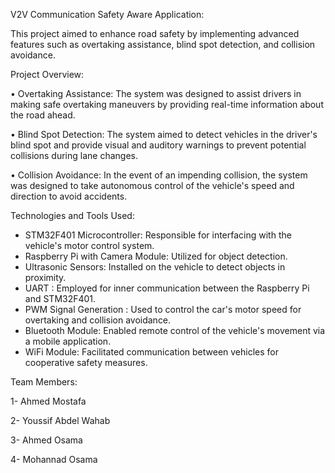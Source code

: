 V2V Communication Safety Aware Application:

This project aimed to enhance road safety by implementing advanced features such as overtaking assistance, blind spot detection, and collision avoidance.

Project Overview:

• Overtaking Assistance: The system was designed to assist drivers in making safe overtaking maneuvers by providing real-time information about the road ahead.

• Blind Spot Detection: The system aimed to detect vehicles in the driver's blind spot and provide visual and auditory warnings to prevent potential collisions during lane changes.

• Collision Avoidance: In the event of an impending collision, the system was designed to take autonomous control of the vehicle's speed and direction to avoid accidents.

Technologies and Tools Used:
- STM32F401 Microcontroller: Responsible for interfacing with the vehicle's motor control system.
- Raspberry Pi with Camera Module: Utilized for object detection.
- Ultrasonic Sensors: Installed on the vehicle to detect objects in proximity.
- UART : Employed for inner communication between the Raspberry Pi and STM32F401.
- PWM Signal Generation : Used to control the car's motor speed for overtaking and collision avoidance.
- Bluetooth Module: Enabled remote control of the vehicle's movement via a mobile application.
- WiFi Module: Facilitated communication between vehicles for cooperative safety measures.

Team Members:

1- Ahmed Mostafa

2- Youssif Abdel Wahab

3- Ahmed Osama 

4- Mohannad Osama 
  
